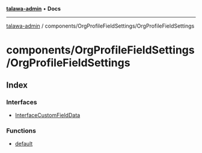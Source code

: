[**talawa-admin**](../../../README.md) • **Docs**

***

[talawa-admin](../../../modules.md) / components/OrgProfileFieldSettings/OrgProfileFieldSettings

# components/OrgProfileFieldSettings/OrgProfileFieldSettings

## Index

### Interfaces

- [InterfaceCustomFieldData](interfaces/InterfaceCustomFieldData.md)

### Functions

- [default](functions/default.md)
